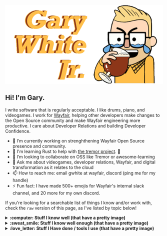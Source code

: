 ![banner](./assets/banner.gif)
## Hi! I'm Gary.

I write software that is regularly acceptable. I like drums, piano, and videogames. I work for [Wayfair](https://tech.wayfair.com/2020/11/the-rise-and-fall-of-gitlab-ci/), helping other developers make changes to the Open Source community and make Wayfair engineering more productive. I care about Developer Relations and building Developer Confidence.

- 🔭 I’m currently working on strenghthening Wayfair Open Source presence and community.
- 🌱 I'm learning Rust to help with [the tremor project](https://github.com/tremor-rs). 🦀
- 👯 I’m looking to collaborate on OSS like Tremor or awesome-learning
- 💬 Ask me about videogames, developer relations, Wayfair, and digital transformation as it relates to the cloud
- 📫 How to reach me: email gwhite at wayfair, discord (ping me for my handle)
- ⚡ Fun fact: I have made 500+ emojis for Wayfair's internal slack channel, and 20 more for my own discord.

If you're looking for a searchable list of things I know and/or work with, check the `raw` version of this page, as I've listed by topic below!

<details>
  <summary><b>:computer: Stuff I know well (that have a pretty image)</b></summary>
  <br/>

### Languages / Frameworks 
<code><img height="20" src="https://github.com/github/explore/blob/8ab80ade12d456bb34daaaaa405f87c264d3f9d3/topics/nodejs/nodejs.png" alt="nodejs"></code>
<code><img height="20" src="https://github.com/github/explore/blob/8ab80ade12d456bb34daaaaa405f87c264d3f9d3/topics/kubernetes/kubernetes.png" alt="Kubernetes Apps"></code>
<code><img height="20" src="https://github.com/github/explore/blob/8ab80ade12d456bb34daaaaa405f87c264d3f9d3/topics/javascript/javascript.png" alt="Javascript"></code>
<code><img height="20" src="https://github.com/github/explore/blob/8ab80ade12d456bb34daaaaa405f87c264d3f9d3/topics/java/java.png" alt="Java"></code>
<code><img height="20" src="https://github.com/github/explore/blob/8ab80ade12d456bb34daaaaa405f87c264d3f9d3/topics/html/html.png" alt="HTML5"></code>
<code><img height="20" src="https://github.com/github/explore/blob/8ab80ade12d456bb34daaaaa405f87c264d3f9d3/topics/gatsby/gatsby.png" alt="GatsbyJS"></code>
<code><img height="20" src="https://github.com/github/explore/blob/8ab80ade12d456bb34daaaaa405f87c264d3f9d3/topics/es6/es6.png" alt="ES6"></code>
<code><img height="20" src="https://github.com/github/explore/blob/8ab80ade12d456bb34daaaaa405f87c264d3f9d3/topics/css/css.png" alt="CSS3"></code>
<code><img height="20" src="https://github.com/github/explore/blob/8ab80ade12d456bb34daaaaa405f87c264d3f9d3/topics/angular/angular.png" alt="Angular"></code>
<code><img height="20" src="https://github.com/github/explore/blob/8ab80ade12d456bb34daaaaa405f87c264d3f9d3/topics/spring-boot/spring-boot.png" alt="Spring boot"></code>
<code><img height="20" src="https://github.com/github/explore/blob/8ab80ade12d456bb34daaaaa405f87c264d3f9d3/topics/redux/redux.png" alt="Redux"></code>
<code><img height="20" src="https://github.com/github/explore/blob/8ab80ade12d456bb34daaaaa405f87c264d3f9d3/topics/react/react.png" alt="React"></code>
<code><img height="20" src="https://getbootstrap.com/docs/5.0/assets/brand/bootstrap-logo-shadow.png" alt="BootStrap"></code>


### Config / Operations / Deploys
<code><img height="20" src="https://github.com/github/explore/blob/8ab80ade12d456bb34daaaaa405f87c264d3f9d3/topics/google-cloud/google-cloud.png" alt="Google Cloud"></code>
<code><img height="20" src="https://github.com/github/explore/blob/8ab80ade12d456bb34daaaaa405f87c264d3f9d3/topics/github/github.png" alt="GitHub"></code>
<code><img height="20" src="https://github.com/cloudfoundry/docs-bosh/blob/57f9da0042f4d34527a8ff0b17e0f9229ec83ffc/theme/assets/images/favicon.2776d0bae488.png" alt="BOSH"></code>
<code><img height="20" src="https://github.com/github/explore/blob/8ab80ade12d456bb34daaaaa405f87c264d3f9d3/topics/yaml/yaml.png" alt="YAML"></code>
<code><img height="20" src="https://github.com/github/explore/blob/8ab80ade12d456bb34daaaaa405f87c264d3f9d3/topics/webpack/webpack.png" alt="webpack"></code>
<code><img height="20" src="https://github.com/github/explore/blob/8ab80ade12d456bb34daaaaa405f87c264d3f9d3/topics/terraform/terraform.png" alt="terraform"></code>
<code><img height="20" src="https://docs.gitlab.com/assets/images/gitlab-logo.svg" alt="gitlab"></code>
<code><img height="20" src="https://github.com/github/explore/blob/8ab80ade12d456bb34daaaaa405f87c264d3f9d3/topics/concourse-ci/concourse-ci.png" alt="Concourse CI"></code>
<code><img height="20" src="https://github.com/github/explore/blob/8ab80ade12d456bb34daaaaa405f87c264d3f9d3/topics/docker/docker.png" alt="Docker"></code>


<!-- 
NodeJS, NPM, Kubernetes Dev, BOSH,
Javascript, Java, HTML5, Google Cloud,
GitHub Administration, GitHub Enterprise, GitHub,
GatsbyJS, Docker, concourse, css, angular, yaml, webpack
terraform, Spring Boot, Redux, Bootstrap, React, GitLab
-->
</details>

<details>
  <summary><b>:sweat_smile: Stuff I know well enough (that have a pretty image)</b></summary>
  <br/>

### Language / Frameworks
<code><img height="20" src="https://github.com/github/explore/blob/8ab80ade12d456bb34daaaaa405f87c264d3f9d3/topics/rust/rust.png" alt="Rust"></code>
<code><img height="20" src="https://github.com/github/explore/blob/8ab80ade12d456bb34daaaaa405f87c264d3f9d3/topics/maven/maven.png" alt="Maven"></code>
<code><img height="20" src="https://github.com/github/explore/blob/8ab80ade12d456bb34daaaaa405f87c264d3f9d3/topics/jquery/jquery.png" alt="jquery"></code>
<code><img height="20" src="https://github.com/github/explore/blob/8ab80ade12d456bb34daaaaa405f87c264d3f9d3/topics/cordova/cordova.png" alt="Cordova"></code>
<code><img height="20" src="https://github.com/github/explore/blob/8ab80ade12d456bb34daaaaa405f87c264d3f9d3/topics/ansible/ansible.png" alt="Ansible"></code>
<code><img height="20" src="https://github.com/github/explore/blob/8ab80ade12d456bb34daaaaa405f87c264d3f9d3/topics/spring/spring.png" alt="Spring"></code>
<code><img height="20" src="https://github.com/github/explore/blob/8ab80ade12d456bb34daaaaa405f87c264d3f9d3/topics/ruby/ruby.png" alt="Ruby"></code>
<code><img height="20" src="https://github.com/github/explore/blob/8ab80ade12d456bb34daaaaa405f87c264d3f9d3/topics/python/python.png" alt="python"></code>
<code><img height="20" src="https://github.com/github/explore/blob/8ab80ade12d456bb34daaaaa405f87c264d3f9d3/topics/rails/rails.png" alt="Rails"></code>


### Config / Operations / Deploys
<code><img height="20" src="https://github.com/github/explore/blob/8ab80ade12d456bb34daaaaa405f87c264d3f9d3/topics/kubernetes/kubernetes.png" alt="Kubernetes Administration"></code>
<code><img height="20" src="https://github.com/github/explore/blob/8ab80ade12d456bb34daaaaa405f87c264d3f9d3/topics/jenkins/jenkins.png" alt="Jenkins"></code>
<code><img height="20" src="https://github.com/github/explore/blob/8ab80ade12d456bb34daaaaa405f87c264d3f9d3/topics/nginx/nginx.png" alt="nginx"></code>
<code><img height="20" src="https://github.com/github/explore/blob/8ab80ade12d456bb34daaaaa405f87c264d3f9d3/topics/heroku/heroku.png" alt="Heroku"></code>
<code><img height="20" src="https://www.postgresql.org/media/img/about/press/elephant.png" alt="postgresql"></code>

<!-- 
NGINX, Maven, Kubernetes Operations/Admin,
jquery, jenkins, heroku, cordova, ansible, spring
Rust, Ruby, Python, Rails
-->
</details>

<details>
  <summary><b>:love_letter: Stuff I Have done / tools I use (that have a pretty image)</b></summary>
  <br/>

<code><img height="20" src="https://github.com/github/explore/blob/8ab80ade12d456bb34daaaaa405f87c264d3f9d3/topics/hacktoberfest/hacktoberfest.png" alt="Hacktoberfest"></code>
<code><img height="20" src="https://github.com/github/explore/blob/main/topics/firefox/firefox.png" alt="Firefox"></code>
<code><img height="20" src="https://github.com/github/explore/blob/8ab80ade12d456bb34daaaaa405f87c264d3f9d3/topics/ethereum/ethereum.png" alt="Ethereum Smart Contracts"></code>
<code><img height="20" src="https://github.com/github/explore/blob/8ab80ade12d456bb34daaaaa405f87c264d3f9d3/topics/eslint/eslint.png" alt="eslint"></code>
<code><img height="20" src="https://github.com/github/explore/blob/8ab80ade12d456bb34daaaaa405f87c264d3f9d3/topics/discord/discord.png" alt="Discord"></code>
<code><img height="20" src="https://github.com/github/explore/blob/8ab80ade12d456bb34daaaaa405f87c264d3f9d3/topics/deno/deno.png" alt="Deno"></code>
<code><img height="20" src="https://github.com/github/explore/blob/8ab80ade12d456bb34daaaaa405f87c264d3f9d3/topics/wordpress/wordpress.png" alt="Wordpress"></code>
<code><img height="20" src="https://github.com/github/explore/blob/8ab80ade12d456bb34daaaaa405f87c264d3f9d3/topics/visual-studio-code/visual-studio-code.png" alt="vscode"></code>
<code><img height="20" src="https://github.com/github/explore/blob/8ab80ade12d456bb34daaaaa405f87c264d3f9d3/topics/vim/vim.png" alt="VIM"></code>
<code><img height="20" src="https://github.com/github/explore/blob/8ab80ade12d456bb34daaaaa405f87c264d3f9d3/topics/raspberry-pi/raspberry-pi.png" alt="Raspberry Pi"></code>
<a href="https://pi-hole.net"><code><img height="20" src="https://pi-hole.net/wp-content/uploads/2016/12/Vortex-R.png" alt="pi-hole"></code></a>
<code><img height="20" src="https://git-scm.com/favicon.ico" alt="Git"></code>
<code><img height="20" src="https://www.gimp.org/images/frontpage/wilber-big.png" alt="GIMP"></code>

<!-- 
Hacktoberfest, Firefox, Ethereum Smart Contracts, eslint,
Discord, Wordpress, Deno, vscode, vim. Pi-Hole, Git, Raspberry Pi,
GIMP
-->
</details>
